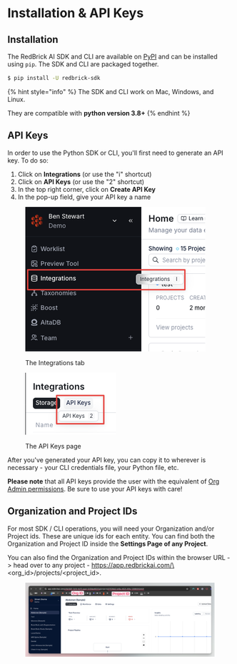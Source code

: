 # Installation & API Keys

## Installation

The RedBrick AI SDK and CLI are available on [PyPI](https://pypi.org/project/redbrick-sdk/) and can be installed using `pip`. The SDK and CLI are packaged together.&#x20;

```bash
$ pip install -U redbrick-sdk
```

{% hint style="info" %}
The SDK and CLI work on Mac, Windows, and Linux.

They are compatible with **python version 3.8+**
{% endhint %}

## API Keys

In order to use the Python SDK or CLI, you'll first need to generate an API key. To do so:

1. Click on **Integrations** (or use the "i" shortcut)
2. Click on **API Keys** (or use the "2" shortcut)
3. In the top right corner, click on **Create API Key**
4. In the pop-up field, give your API key a name

<figure><img src="../.gitbook/assets/CleanShot 2025-01-07 at 12.18.08.png" alt=""><figcaption><p>The Integrations tab</p></figcaption></figure>

<figure><img src="../.gitbook/assets/CleanShot 2025-01-07 at 12.19.48.png" alt=""><figcaption><p>The API Keys page</p></figcaption></figure>

After you've generated your API key, you can copy it to wherever is necessary - your CLI credentials file, your Python file, etc.

**Please note** that all API keys provide the user with the equivalent of [Org Admin permissions](../organizations/what-is-an-organization.md#organization-level-roles). Be sure to use your API keys with care!

## Organization and Project IDs

For most SDK / CLI operations, you will need your Organization and/or Project ids. These are unique ids for each entity. You can find both the Organization and Project ID inside the **Settings Page of any Project**.&#x20;

You can also find the Organization and Project IDs within the browser URL -> head over to any project - https://app.redbrickai.com/\<org\_id>/projects/\<project\_id>.

<figure><img src="../.gitbook/assets/CleanShot 2023-12-23 at 13.07.35@2x.png" alt=""><figcaption></figcaption></figure>
